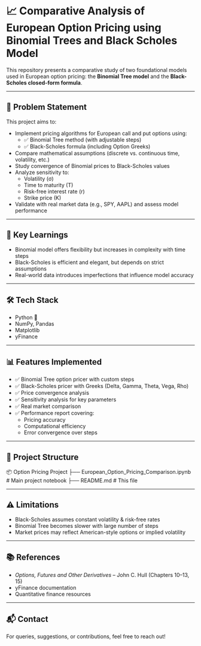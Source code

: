 # 📈 Comparative Analysis of European Option Pricing using Binomial Trees and Black Scholes Model

This repository presents a comparative study of two foundational models used in European option pricing: the **Binomial Tree model** and the **Black-Scholes closed-form formula**.

---

## 📌 Problem Statement

This project aims to:

- Implement pricing algorithms for European call and put options using:
  - ✅ Binomial Tree method (with adjustable steps)
  - ✅ Black-Scholes formula (including Option Greeks)
- Compare mathematical assumptions (discrete vs. continuous time, volatility, etc.)
- Study convergence of Binomial prices to Black-Scholes values
- Analyze sensitivity to:
  - Volatility (σ)
  - Time to maturity (T)
  - Risk-free interest rate (r)
  - Strike price (K)
- Validate with real market data (e.g., SPY, AAPL) and assess model performance

---

## 🧠 Key Learnings

- Binomial model offers flexibility but increases in complexity with time steps
- Black-Scholes is efficient and elegant, but depends on strict assumptions
- Real-world data introduces imperfections that influence model accuracy

---

## 🛠 Tech Stack

- Python 🐍
- NumPy, Pandas
- Matplotlib
- yFinance

---

## 📊 Features Implemented

- ✅ Binomial Tree option pricer with custom steps  
- ✅ Black-Scholes pricer with Greeks (Delta, Gamma, Theta, Vega, Rho)  
- ✅ Price convergence analysis  
- ✅ Sensitivity analysis for key parameters  
- ✅ Real market comparison  
- ✅ Performance report covering:
  - Pricing accuracy  
  - Computational efficiency  
  - Error convergence over steps  

---

## 📁 Project Structure
📦 Option Pricing Project
├── European_Option_Pricing_Comparison.ipynb # Main project notebook
├── README.md # This file

---

## ⚠️ Limitations

- Black-Scholes assumes constant volatility & risk-free rates
- Binomial Tree becomes slower with large number of steps
- Market prices may reflect American-style options or implied volatility

---

## 📚 References

- *Options, Futures and Other Derivatives* – John C. Hull (Chapters 10–13, 15)
- yFinance documentation  
- Quantitative finance resources

---

## 📬 Contact

For queries, suggestions, or contributions, feel free to reach out!

